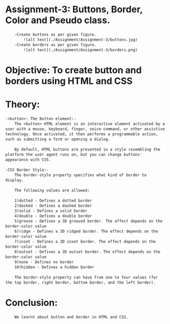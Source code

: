 # Assignment-3: Buttons, Border, Color and Pseudo class.
        -Create buttons as per given figure.
            ![alt text](./Assignment/Assignment-3/buttons.jpg)
        -Create borders as per given figure.
            ![alt text](./Assignment/Assignment-3/borders.png)

 
 # Objective: To create button and borders using HTML and CSS
 
 
 # Theory:
    -<button>: The Button element:-
        The <button> HTML element is an interactive element activated by a user with a mouse, keyboard, finger, voice command, or other assistive technology. Once activated, it then performs a programmable action, such as submitting a form or opening a dialog.

        By default, HTML buttons are presented in a style resembling the platform the user agent runs on, but you can change buttons' appearance with CSS.

    -CSS Border Style:-
        The border-style property specifies what kind of border to display.

        The following values are allowed:

        1)dotted - Defines a dotted border
        2)dashed - Defines a dashed border
        3)solid - Defines a solid border
        4)double - Defines a double border
        5)groove - Defines a 3D grooved border. The effect depends on the border-color value
        6)ridge - Defines a 3D ridged border. The effect depends on the border-color value
        7)inset - Defines a 3D inset border. The effect depends on the border-color value
        8)outset - Defines a 3D outset border. The effect depends on the border-color value
        9)none - Defines no border
        10)hidden - Defines a hidden border
        
        The border-style property can have from one to four values (for the top border, right border, bottom border, and the left border). 



# Conclusion:
        We learnt about button and border in HTML and CSS.     